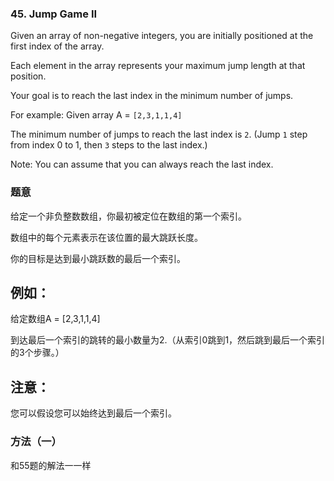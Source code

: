 ### 45\. Jump Game II

Given an array of non-negative integers, you are initially positioned at the first index of the array.

Each element in the array represents your maximum jump length at that position.

Your goal is to reach the last index in the minimum number of jumps.

For example:
Given array A = `[2,3,1,1,4]`

The minimum number of jumps to reach the last index is `2`. (Jump `1` step from index 0 to 1, then `3` steps to the last index.)

Note:
You can assume that you can always reach the last index.

### 题意
给定一个非负整数数组，你最初被定位在数组的第一个索引。

数组中的每个元素表示在该位置的最大跳跃长度。

你的目标是达到最小跳跃数的最后一个索引。

## 例如：

给定数组A = [2,3,1,1,4]

到达最后一个索引的跳转的最小数量为2.（从索引0跳到1，然后跳到最后一个索引的3个步骤。）

## 注意：
您可以假设您可以始终达到最后一个索引。

### 方法（一）
和55题的解法一一样